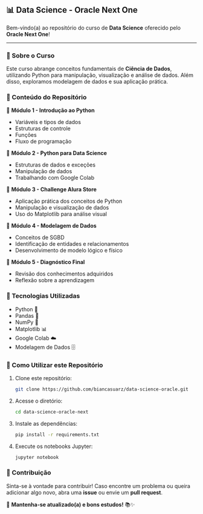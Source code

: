 ## 📊 Data Science - Oracle Next One

Bem-vindo(a) ao repositório do curso de **Data Science** oferecido pelo **Oracle Next One**! 

---

### 📝 Sobre o Curso
Este curso abrange conceitos fundamentais de **Ciência de Dados**, utilizando Python para manipulação, visualização e análise de dados. Além disso, exploramos modelagem de dados e sua aplicação prática.

### 📌 Conteúdo do Repositório
📂 **Módulo 1 - Introdução ao Python**
- Variáveis e tipos de dados
- Estruturas de controle
- Funções
- Fluxo de programação

📂 **Módulo 2 - Python para Data Science**
- Estruturas de dados e exceções
- Manipulação de dados
- Trabalhando com Google Colab

📂 **Módulo 3 - Challenge Alura Store**
- Aplicação prática dos conceitos de Python
- Manipulação e visualização de dados
- Uso do Matplotlib para análise visual

📂 **Módulo 4 - Modelagem de Dados**
- Conceitos de SGBD
- Identificação de entidades e relacionamentos
- Desenvolvimento de modelo lógico e físico

📂 **Módulo 5 - Diagnóstico Final**
- Revisão dos conhecimentos adquiridos
- Reflexão sobre a aprendizagem

### 🚀 Tecnologias Utilizadas
- Python 🐍
- Pandas 🐼
- NumPy 🔢
- Matplotlib 📊
- Google Colab ☁️
- Modelagem de Dados 🗄️

### 📖 Como Utilizar este Repositório
1. Clone este repositório:
   ```bash
   git clone https://github.com/biancasuarz/data-science-oracle.git
   ```
2. Acesse o diretório:
   ```bash
   cd data-science-oracle-next
   ```
3. Instale as dependências:
   ```bash
   pip install -r requirements.txt
   ```
4. Execute os notebooks Jupyter:
   ```bash
   jupyter notebook
   ```

### 🤝 Contribuição
Sinta-se à vontade para contribuir! Caso encontre um problema ou queira adicionar algo novo, abra uma **issue** ou envie um **pull request**.


📌 **Mantenha-se atualizado(a) e bons estudos!** 📚✨
